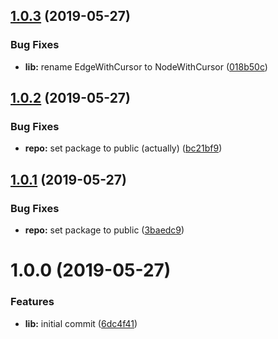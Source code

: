 ## [1.0.3](https://github.com/good-idea/unwind-edges/compare/v1.0.2...v1.0.3) (2019-05-27)


### Bug Fixes

* **lib:** rename EdgeWithCursor to NodeWithCursor ([018b50c](https://github.com/good-idea/unwind-edges/commit/018b50c))

## [1.0.2](https://github.com/good-idea/unwind-edges/compare/v1.0.1...v1.0.2) (2019-05-27)


### Bug Fixes

* **repo:** set package to public (actually) ([bc21bf9](https://github.com/good-idea/unwind-edges/commit/bc21bf9))

## [1.0.1](https://github.com/good-idea/unwind-edges/compare/v1.0.0...v1.0.1) (2019-05-27)


### Bug Fixes

* **repo:** set package to public ([3baedc9](https://github.com/good-idea/unwind-edges/commit/3baedc9))

# 1.0.0 (2019-05-27)


### Features

* **lib:** initial commit ([6dc4f41](https://github.com/good-idea/unwind-edges/commit/6dc4f41))
